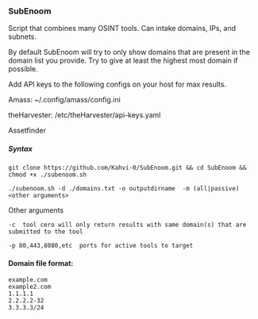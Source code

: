 ### SubEnoom

Script that combines many OSINT tools. Can intake domains, IPs, and subnets. 

By default SubEnoom will try to only show domains that are present in the domain list you provide. Try to give at least the highest most domain if possible. 

Add API keys to the following configs on your host for max results.

Amass:
~/.config/amass/config.ini

theHarvester:
/etc/theHarvester/api-keys.yaml

Assetfinder

##### Syntax

```
git clone https://github.com/Kahvi-0/SubEnoom.git && cd SubEnoom && chmod +x ./subenoom.sh
```

```
./subenoom.sh -d ./domains.txt -o outputdirname  -m (all|passive) <other arguments>
```

Other arguments

```
-c  tool cero will only return results with same domain(s) that are submitted to the tool

-p 80,443,8080,etc  ports for active tools to target
```



#### Domain file format:

```
example.com
example2.com
1.1.1.1
2.2.2.2-32
3.3.3.3/24
```
